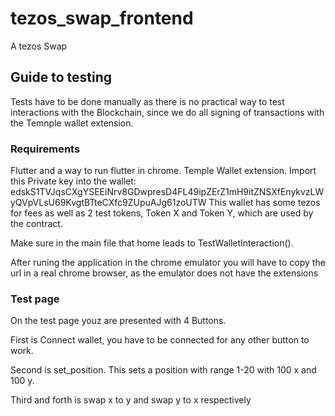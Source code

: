 # tezos_swap_frontend

A tezos Swap

## Guide to testing

Tests have to be done manually as there is no practical way to test interactions with the Blockchain, since we do all signing of transactions with the Temnple wallet extension.

### Requirements
Flutter and a way to run flutter in chrome.
Temple Wallet extension.
Import this Private key into the wallet: edskS1TVJqsCXgYSEEiNrv8GDwpresD4FL49ipZErZ1mH9itZNSXfEnykvzLWyQVpVLsU69KvgtBTteCXfc9ZUpuAJg61zoUTW
This wallet has some tezos for fees as well as 2 test tokens, Token X and Token Y, which are used by the contract.

Make sure in the main file that home leads to TestWalletInteraction().

After runing the application in the chrome emulator you will have to copy the url in a real chrome browser, as the emulator does not have the extensions


### Test page

On the test page youz are presented with 4 Buttons.

First is Connect wallet, you have to be connected for any other button to work.

Second is set_position. This sets a position with range 1-20 with 100 x and 100 y.

Third and forth is swap x to y and swap y to x respectively







